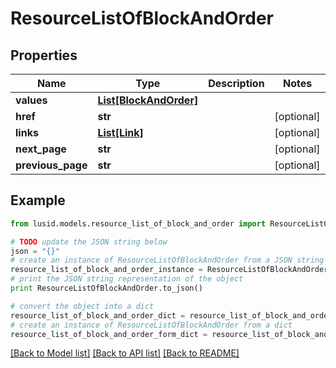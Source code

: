 # ResourceListOfBlockAndOrder


## Properties
Name | Type | Description | Notes
------------ | ------------- | ------------- | -------------
**values** | [**List[BlockAndOrder]**](BlockAndOrder.md) |  | 
**href** | **str** |  | [optional] 
**links** | [**List[Link]**](Link.md) |  | [optional] 
**next_page** | **str** |  | [optional] 
**previous_page** | **str** |  | [optional] 

## Example

```python
from lusid.models.resource_list_of_block_and_order import ResourceListOfBlockAndOrder

# TODO update the JSON string below
json = "{}"
# create an instance of ResourceListOfBlockAndOrder from a JSON string
resource_list_of_block_and_order_instance = ResourceListOfBlockAndOrder.from_json(json)
# print the JSON string representation of the object
print ResourceListOfBlockAndOrder.to_json()

# convert the object into a dict
resource_list_of_block_and_order_dict = resource_list_of_block_and_order_instance.to_dict()
# create an instance of ResourceListOfBlockAndOrder from a dict
resource_list_of_block_and_order_form_dict = resource_list_of_block_and_order.from_dict(resource_list_of_block_and_order_dict)
```
[[Back to Model list]](../README.md#documentation-for-models) [[Back to API list]](../README.md#documentation-for-api-endpoints) [[Back to README]](../README.md)


